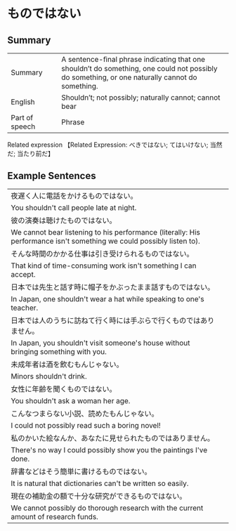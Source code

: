 # ものではない

## Summary

<table><tr>   <td>Summary<td>   <td>A sentence-ﬁnal phrase indicating that one shouldn’t do something, one could not possibly do something, or one naturally cannot do something.</td><tr><tr>   <td>English<td>   <td>Shouldn’t; not possibly; naturally cannot; cannot bear</td><tr><tr>   <td>Part of speech<td>   <td>Phrase</td><tr></table><tr>   <td>Related expression<td>   <td>【Related Expression: べきではない; てはいけない; 当然だ; 当たり前だ】</td><tr></table></table>

## Example Sentences

<table><tr><td>夜遅く人に電話をかけるものではない。<td><tr><tr><td>You shouldn't call people late at night.<td><tr><tr><td>彼の演奏は聴けたものではない。<td><tr><tr><td>We cannot bear listening to his performance (literally: His performance isn't something we could possibly listen to).<td><tr><tr><td>そんな時間のかかる仕事は引き受けられるものではない。<td><tr><tr><td>That kind of time-consuming work isn't something I can accept.<td><tr><tr><td>日本では先生と話す時に帽子をかぶったまま話すものではない。<td><tr><tr><td>In Japan, one shouldn't wear a hat while speaking to one's teacher.<td><tr><tr><td>日本では人のうちに訪ねて行く時には手ぶらで行くものではありません。<td><tr><tr><td>In Japan, you shouldn't visit someone's house without bringing something with you.<td><tr><tr><td>未成年者は酒を飲むもんじゃない。<td><tr><tr><td>Minors shouldn't drink.<td><tr><tr><td>女性に年齢を聞くものではない。<td><tr><tr><td>You shouldn't ask a woman her age.<td><tr><tr><td>こんなつまらない小説、読めたもんじゃない。<td><tr><tr><td>I could not possibly read such a boring novel!<td><tr><tr><td>私のかいた絵なんか、あなたに見せられたものではありません。<td><tr><tr><td>There's no way I could possibly show you the paintings I've done.<td><tr><tr><td>辞書などはそう簡単に書けるものではない。<td><tr><tr><td>It is natural that dictionaries can't be written so easily.<td><tr><tr><td>現在の補助金の額で十分な研究ができるものではない。<td><tr><tr><td>We cannot possibly do thorough research with the current amount of research funds.<td><tr></table>

